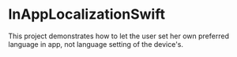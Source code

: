 # InAppLocalizationSwift
This project demonstrates how to let the user set her own preferred language in app, not language setting of the device's.
